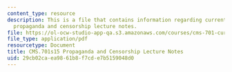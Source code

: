 ```yaml
---
content_type: resource
description: This is a file that contains information regarding current debates in
  propaganda and censorship lecture notes.
file: https://ol-ocw-studio-app-qa.s3.amazonaws.com/courses/cms-701-current-debates-in-media-spring-2015/29cb02caea9861b8f7cde7b5159048d0_MITCMS_701S15_Propaganda.pdf
file_type: application/pdf
resourcetype: Document
title: CMS.701s15 Propaganda and Censorship Lecture Notes
uid: 29cb02ca-ea98-61b8-f7cd-e7b5159048d0
---
```


